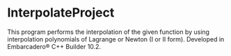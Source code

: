 # InterpolateProject
This program performs the interpolation of the given function by using interpolation polynomials of Lagrange or Newton (I or II form).
Developed in Embarcadero® C++ Builder 10.2.
